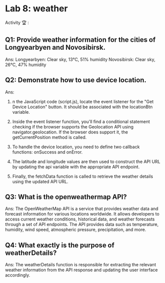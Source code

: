 # Lab 8: weather

Activity 🏆 :
## Q1: Provide weather information for the cities of Longyearbyen and Novosibirsk.
Ans:
Longyearbyen: Clear sky, 13°C, 51% humidity
Novosibirsk: Clear sky, 26°C, 47% humidity

## Q2: Demonstrate how to use device location.
Ans:
1. n the JavaScript code (script.js), locate the event listener for the "Get Device Location" button. It should be associated with the locationBtn variable.

2. Inside the event listener function, you'll find a conditional statement checking if the browser supports the Geolocation API using navigator.geolocation. If the browser does support it, the getCurrentPosition method is called.

3. To handle the device location, you need to define two callback functions: onSuccess and onError.

4. The latitude and longitude values are then used to construct the API URL by updating the api variable with the appropriate API endpoint.

5. Finally, the fetchData function is called to retrieve the weather details using the updated API URL.

## Q3: What is the openweathermap API?
Ans:
The OpenWeatherMap API is a service that provides weather data and forecast information for various locations worldwide. It allows developers to access current weather conditions, historical data, and weather forecasts through a set of API endpoints. The API provides data such as temperature, humidity, wind speed, atmospheric pressure, precipitation, and more.

## Q4: What exactly is the purpose of weatherDetails?
Ans:
The weatherDetails function is responsible for extracting the relevant weather information from the API response and updating the user interface accordingly.


<!--
            JavaScript adv: Lab 8
            Group:
            1. Name: SITI DZIN NORSYAFIKA BINTI MOHD ISA, Matrix No: SX220330ECJHS04, Github ID: dzinsyafika97
            2. Name: MOHAMED HARIS BIN MOHAMED MAZLAN, Matrix No: SX221954ECJHF04, Github ID: harismazlan
            3. Name: EL INSYIRAAH FATHIN BINTI AMIRUDDIN, Matrix No: SX22034ECJHS04, Github ID: elleamyr
            4. Name: MUHAMMAD FAIZ FITRI BIN MOHD NOH, Matrix No: SX220354ECJHS04, Github ID: AshuraRin
-->